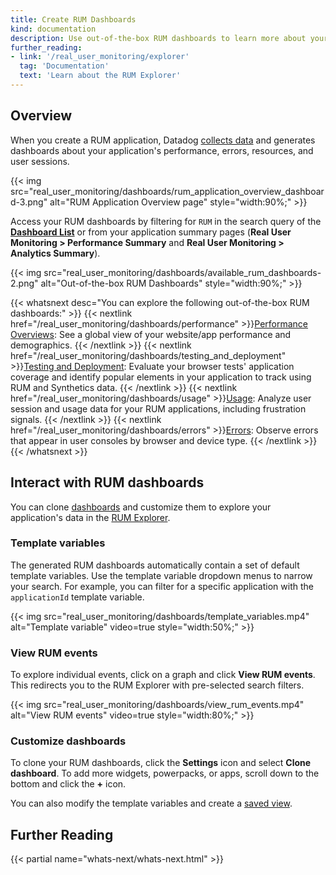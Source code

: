 ```yaml
---
title: Create RUM Dashboards
kind: documentation
description: Use out-of-the-box RUM dashboards to learn more about your application's data and performance.
further_reading:
- link: '/real_user_monitoring/explorer'
  tag: 'Documentation'
  text: 'Learn about the RUM Explorer'
---
```


## Overview

When you create a RUM application, Datadog [collects data][1] and generates dashboards about your application's performance, errors, resources, and user sessions. 

{{< img src="real_user_monitoring/dashboards/rum_application_overview_dashboard-3.png" alt="RUM Application Overview page" style="width:90%;" >}}

Access your RUM dashboards by filtering for `RUM` in the search query of the [**Dashboard List**][2] or from your application summary pages (**Real User Monitoring > Performance Summary** and **Real User Monitoring > Analytics Summary**).

{{< img src="real_user_monitoring/dashboards/available_rum_dashboards-2.png" alt="Out-of-the-box RUM Dashboards" style="width:90%;" >}}

{{< whatsnext desc="You can explore the following out-of-the-box RUM dashboards:" >}}
  {{< nextlink href="/real_user_monitoring/dashboards/performance" >}}<u>Performance Overviews</u>: See a global view of your website/app performance and demographics. {{< /nextlink >}}
  {{< nextlink href="/real_user_monitoring/dashboards/testing_and_deployment" >}}<u>Testing and Deployment</u>: Evaluate your browser tests' application coverage and identify popular elements in your application to track using RUM and Synthetics data. {{< /nextlink >}}
  {{< nextlink href="/real_user_monitoring/dashboards/usage" >}}<u>Usage</u>: Analyze user session and usage data for your RUM applications, including frustration signals. {{< /nextlink >}}
  {{< nextlink href="/real_user_monitoring/dashboards/errors" >}}<u>Errors</u>: Observe errors that appear in user consoles by browser and device type. {{< /nextlink >}}
{{< /whatsnext >}}

## Interact with RUM dashboards

You can clone [dashboards][3] and customize them to explore your application's data in the [RUM Explorer][4].

### Template variables

The generated RUM dashboards automatically contain a set of default template variables. Use the template variable dropdown menus to narrow your search. For example, you can filter for a specific application with the `applicationId` template variable.

{{< img src="real_user_monitoring/dashboards/template_variables.mp4" alt="Template variable" video=true style="width:50%;" >}}

### View RUM events

To explore individual events, click on a graph and click **View RUM events**. This redirects you to the RUM Explorer with pre-selected search filters.

{{< img src="real_user_monitoring/dashboards/view_rum_events.mp4" alt="View RUM events" video=true style="width:80%;" >}}

### Customize dashboards

To clone your RUM dashboards, click the **Settings** icon and select **Clone dashboard**. To add more widgets, powerpacks, or apps, scroll down to the bottom and click the **+** icon. 

You can also modify the template variables and create a [saved view][5].

## Further Reading

{{< partial name="whats-next/whats-next.html" >}}

[1]: /real_user_monitoring/data_collected/
[2]: https://app.datadoghq.com/dashboard/lists
[3]: /dashboards/
[4]: /real_user_monitoring/explorer/
[5]: /real_user_monitoring/explorer/saved_views/
